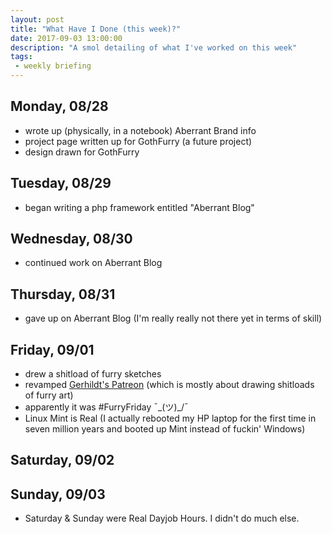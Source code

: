 ```yaml
---
layout: post
title: "What Have I Done (this week)?"
date: 2017-09-03 13:00:00
description: "A smol detailing of what I've worked on this week"
tags:
 - weekly briefing
---
```


## Monday, 08/28
- wrote up (physically, in a notebook) Aberrant Brand info
- project page written up for GothFurry (a future project)
- design drawn for GothFurry

## Tuesday, 08/29
- began writing a php framework entitled "Aberrant Blog"

## Wednesday, 08/30
- continued work on Aberrant Blog

## Thursday, 08/31
- gave up on Aberrant Blog (I'm really really not there yet in terms of skill)

## Friday, 09/01
- drew a shitload of furry sketches
- revamped [Gerhildt's Patreon](https://www.patreon.com/Gerhildt) (which is mostly about drawing shitloads of furry art)
- apparently it was #FurryFriday ¯\_(ツ)_/¯
- Linux Mint is Real (I actually rebooted my HP laptop for the first time in seven million years and booted up Mint instead of fuckin' Windows)

## Saturday, 09/02
## Sunday, 09/03
- Saturday & Sunday were Real Dayjob Hours. I didn't do much else.
